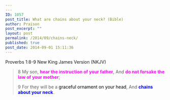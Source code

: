 ```yaml
---
---
ID: 1057
post_title: What are chains about your neck? (Bible)
author: Praison
post_excerpt: ""
layout: post
permalink: /2014/09/chains-neck/
published: true
post_date: 2014-09-01 15:11:36
---
```

Proverbs 1:8-9
New King James Version (NKJV)
<blockquote>8 My son, <span style="color: #ff00ff;"><strong>hear the instruction of your father</strong></span>,
And <strong><span style="color: #ff00ff;">do not forsake the law of your mother</span></strong>;

9 For they will be a <span style="color: #000000;">graceful ornament on your head</span>,
And <span style="color: #0000ff;"><strong>chains about your neck</strong></span>.</blockquote>
&nbsp;